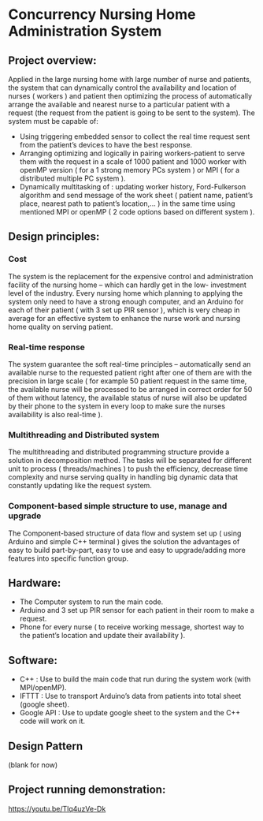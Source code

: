 # Concurrency Nursing Home Administration System

## Project overview:
Applied in the large nursing home with large number of nurse and patients, the system that can dynamically control the availability and location of nurses ( workers ) and patient then optimizing the process of automatically arrange the available and nearest nurse to a particular patient with a request (the request from the patient is going to be sent to the system). The system must be capable of:

- Using triggering embedded sensor to collect the real time request sent from the patient’s devices to have the best response.
- Arranging optimizing and logically in pairing workers-patient to serve them with the request in a scale of 1000 patient and 1000 worker with openMP version ( for a 1 strong memory PCs system ) or MPI ( for a distributed multiple PC system ).
- Dynamically multitasking of : updating worker history, Ford-Fulkerson algorithm and send message of the work sheet ( patient name, patient’s place, nearest path to patient’s location,... ) in the same time using mentioned MPI or openMP ( 2 code options based on different system ).

## Design principles:
### Cost

The system is the replacement for the expensive control and administration facility of the nursing home – which can hardly get in the low- investment level of the industry. Every nursing home which planning to applying the system only need to have a strong enough computer, and an Arduino for each of their patient ( with 3 set up PIR sensor ), which is very cheap in average for an effective system to enhance the nurse work and nursing home quality on serving patient.

### Real-time response
The system guarantee the soft real-time principles – automatically send an available nurse to the requested patient right after one of them are with the precision in large scale ( for example 50 patient request in the same time, the available nurse will be processed to be arranged in correct order for 50 of them without latency, the available status of nurse will also be updated by their phone to the system in every loop to make sure the nurses availability is also real-time ).

### Multithreading and Distributed system
The multithreading and distributed programming structure provide a solution in decomposition method. The tasks will be separated for different unit to process ( threads/machines ) to push the efficiency, decrease time complexity and nurse serving quality in handling big dynamic data that constantly updating like the request system.

### Component-based simple structure to use, manage and upgrade
The Component-based structure of data flow and system set up ( using Arduino and simple C++ terminal ) gives the solution the advantages of easy to build part-by-part, easy to use and easy to upgrade/adding more features into specific function group.

## Hardware:
- The Computer system to run the main code.
- Arduino and 3 set up PIR sensor for each patient in their room to make a request.
- Phone for every nurse ( to receive working message, shortest way to the patient’s location and update their availability ).

## Software:
- C++ : Use to build the main code that run during the system work (with MPI/openMP).
- IFTTT : Use to transport Arduino’s data from patients into total sheet (google sheet).
- Google API : Use to update google sheet to the system and the C++ code will work on it.

## Design Pattern
(blank for now)

## Project running demonstration:
https://youtu.be/Tlq4uzVe-Dk
